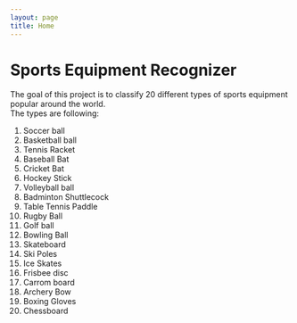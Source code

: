 ```yaml
---
layout: page
title: Home
---
```



# Sports Equipment Recognizer
The goal of this project is to classify 20 different types of sports equipment popular around the world. <br/> The types are following: <br/>
1.  Soccer ball
2.  Basketball ball
3.  Tennis Racket
4.  Baseball Bat
5.  Cricket Bat
6.  Hockey Stick
7.  Volleyball ball
8.  Badminton Shuttlecock
9.  Table Tennis Paddle
10.  Rugby Ball
11. Golf ball
12. Bowling Ball
13. Skateboard
14. Ski Poles
15. Ice Skates
16. Frisbee disc
17. Carrom board
18. Archery Bow
19. Boxing Gloves
20. Chessboard